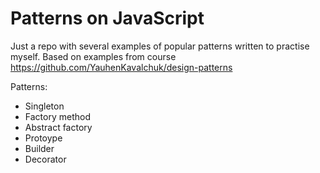 # Patterns on JavaScript

Just a repo with several examples of popular patterns written to practise myself.
Based on examples from course https://github.com/YauhenKavalchuk/design-patterns

Patterns:
  * Singleton
  * Factory method
  * Abstract factory
  * Protoype
  * Builder
  * Decorator
